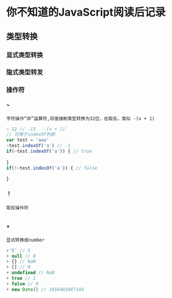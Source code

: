 # 你不知道的JavaScript阅读后记录

## 类型转换

### 显式类型转换

### 隐式类型转发

### 操作符

#### ~

`字符操作“非”运算符,将值强制类型转换为32位，在取反。类似 -(x + 1)`

```typescript
~ 12 // -13   -(x + 1)`
// 可用于indexOf判断
var test = 'aaa'
~test.indexOf('a') // -1
if(~test.indexOf('a')) { // true
    
}
if(!~test.indexOf('a')) { // false
   
}
```

#### ！

`取反操作符`

```typescript

```

#### +

`显式转换成number`

```typescript
+'5' // 5
+ null // 0
+ {} // NaN
+ [] // 0
+ undefined // NaN
+ true // 1
+ false // 0
+ new Date() // 1656483047144
```



